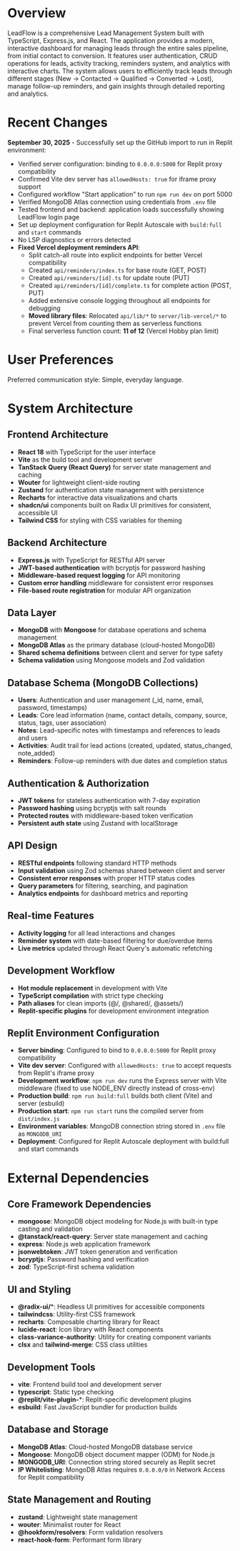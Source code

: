 # Overview

LeadFlow is a comprehensive Lead Management System built with TypeScript, Express.js, and React. The application provides a modern, interactive dashboard for managing leads through the entire sales pipeline, from initial contact to conversion. It features user authentication, CRUD operations for leads, activity tracking, reminders system, and analytics with interactive charts. The system allows users to efficiently track leads through different stages (New → Contacted → Qualified → Converted → Lost), manage follow-up reminders, and gain insights through detailed reporting and analytics.

# Recent Changes

**September 30, 2025** - Successfully set up the GitHub import to run in Replit environment:
- Verified server configuration: binding to `0.0.0.0:5000` for Replit proxy compatibility
- Confirmed Vite dev server has `allowedHosts: true` for iframe proxy support
- Configured workflow "Start application" to run `npm run dev` on port 5000
- Verified MongoDB Atlas connection using credentials from `.env` file
- Tested frontend and backend: application loads successfully showing LeadFlow login page
- Set up deployment configuration for Replit Autoscale with `build:full` and `start` commands
- No LSP diagnostics or errors detected
- **Fixed Vercel deployment reminders API**:
  - Split catch-all route into explicit endpoints for better Vercel compatibility
  - Created `api/reminders/index.ts` for base route (GET, POST)
  - Created `api/reminders/[id].ts` for update route (PUT)
  - Created `api/reminders/[id]/complete.ts` for complete action (POST, PUT)
  - Added extensive console logging throughout all endpoints for debugging
  - **Moved library files**: Relocated `api/lib/*` to `server/lib-vercel/*` to prevent Vercel from counting them as serverless functions
  - Final serverless function count: **11 of 12** (Vercel Hobby plan limit)

# User Preferences

Preferred communication style: Simple, everyday language.

# System Architecture

## Frontend Architecture
- **React 18** with TypeScript for the user interface
- **Vite** as the build tool and development server
- **TanStack Query (React Query)** for server state management and caching
- **Wouter** for lightweight client-side routing
- **Zustand** for authentication state management with persistence
- **Recharts** for interactive data visualizations and charts
- **shadcn/ui** components built on Radix UI primitives for consistent, accessible UI
- **Tailwind CSS** for styling with CSS variables for theming

## Backend Architecture
- **Express.js** with TypeScript for RESTful API server
- **JWT-based authentication** with bcryptjs for password hashing
- **Middleware-based request logging** for API monitoring
- **Custom error handling** middleware for consistent error responses
- **File-based route registration** for modular API organization

## Data Layer
- **MongoDB** with **Mongoose** for database operations and schema management
- **MongoDB Atlas** as the primary database (cloud-hosted MongoDB)
- **Shared schema definitions** between client and server for type safety
- **Schema validation** using Mongoose models and Zod validation

## Database Schema (MongoDB Collections)
- **Users**: Authentication and user management (_id, name, email, password, timestamps)
- **Leads**: Core lead information (name, contact details, company, source, status, tags, user association)
- **Notes**: Lead-specific notes with timestamps and references to leads and users
- **Activities**: Audit trail for lead actions (created, updated, status_changed, note_added)
- **Reminders**: Follow-up reminders with due dates and completion status

## Authentication & Authorization
- **JWT tokens** for stateless authentication with 7-day expiration
- **Password hashing** using bcryptjs with salt rounds
- **Protected routes** with middleware-based token verification
- **Persistent auth state** using Zustand with localStorage

## API Design
- **RESTful endpoints** following standard HTTP methods
- **Input validation** using Zod schemas shared between client and server
- **Consistent error responses** with proper HTTP status codes
- **Query parameters** for filtering, searching, and pagination
- **Analytics endpoints** for dashboard metrics and reporting

## Real-time Features
- **Activity logging** for all lead interactions and changes
- **Reminder system** with date-based filtering for due/overdue items
- **Live metrics** updated through React Query's automatic refetching

## Development Workflow
- **Hot module replacement** in development with Vite
- **TypeScript compilation** with strict type checking
- **Path aliases** for clean imports (@/, @shared/, @assets/)
- **Replit-specific plugins** for development environment integration

## Replit Environment Configuration
- **Server binding**: Configured to bind to `0.0.0.0:5000` for Replit proxy compatibility
- **Vite dev server**: Configured with `allowedHosts: true` to accept requests from Replit's iframe proxy
- **Development workflow**: `npm run dev` runs the Express server with Vite middleware (fixed to use NODE_ENV directly instead of cross-env)
- **Production build**: `npm run build:full` builds both client (Vite) and server (esbuild)
- **Production start**: `npm run start` runs the compiled server from `dist/index.js`
- **Environment variables**: MongoDB connection string stored in `.env` file as `MONGODB_URI`
- **Deployment**: Configured for Replit Autoscale deployment with build:full and start commands

# External Dependencies

## Core Framework Dependencies
- **mongoose**: MongoDB object modeling for Node.js with built-in type casting and validation
- **@tanstack/react-query**: Server state management and caching
- **express**: Node.js web application framework
- **jsonwebtoken**: JWT token generation and verification
- **bcryptjs**: Password hashing and verification
- **zod**: TypeScript-first schema validation

## UI and Styling
- **@radix-ui/***: Headless UI primitives for accessible components
- **tailwindcss**: Utility-first CSS framework
- **recharts**: Composable charting library for React
- **lucide-react**: Icon library with React components
- **class-variance-authority**: Utility for creating component variants
- **clsx** and **tailwind-merge**: CSS class utilities

## Development Tools
- **vite**: Frontend build tool and development server
- **typescript**: Static type checking
- **@replit/vite-plugin-***: Replit-specific development plugins
- **esbuild**: Fast JavaScript bundler for production builds

## Database and Storage
- **MongoDB Atlas**: Cloud-hosted MongoDB database service
- **Mongoose**: MongoDB object document mapper (ODM) for Node.js
- **MONGODB_URI**: Connection string stored securely as Replit secret
- **IP Whitelisting**: MongoDB Atlas requires `0.0.0.0/0` in Network Access for Replit compatibility

## State Management and Routing
- **zustand**: Lightweight state management
- **wouter**: Minimalist router for React
- **@hookform/resolvers**: Form validation resolvers
- **react-hook-form**: Performant form library